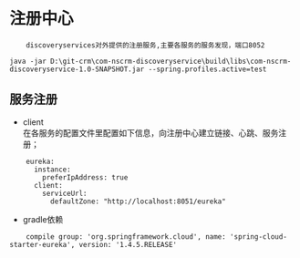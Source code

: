 注册中心
================
        discoveryservices对外提供的注册服务,主要各服务的服务发现，端口8052
```        
java -jar D:\git-crm\com-nscrm-discoveryservice\build\libs\com-nscrm-discoveryservice-1.0-SNAPSHOT.jar --spring.profiles.active=test     
```
## 服务注册
* client<br>
    在各服务的配置文件里配置如下信息，向注册中心建立链接、心跳、服务注册；  
```
    eureka:
      instance:
        preferIpAddress: true
      client:
        serviceUrl:
          defaultZone: "http://localhost:8051/eureka"
```  
* gradle依赖<br>

```
    compile group: 'org.springframework.cloud', name: 'spring-cloud-starter-eureka', version: '1.4.5.RELEASE'
```  

